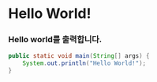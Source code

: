 # Hello World!
### Hello world를 출력합니다.
```java
public static void main(String[] args) {
    System.out.println("Hello World!");
}
```